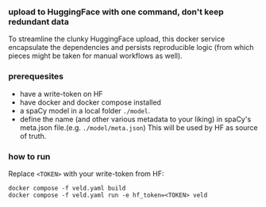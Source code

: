 
### upload to HuggingFace with one command, don't keep redundant data

To streamline the clunky HuggingFace upload, this docker service encapsulate the dependencies and 
persists reproducible logic (from which pieces might be taken for manual workflows as well).

### prerequesites

- have a write-token on HF 
- have docker and docker compose installed
- a spaCy model in a local folder `./model`.
- define the name (and other various metadata to your liking) in spaCy's meta.json file.(e.g.
  `./model/meta.json`) This will be used by HF as source of truth.

### how to run

Replace `<TOKEN>` with your write-token from HF:
```
docker compose -f veld.yaml build
docker compose -f veld.yaml run -e hf_token=<TOKEN> veld
```

